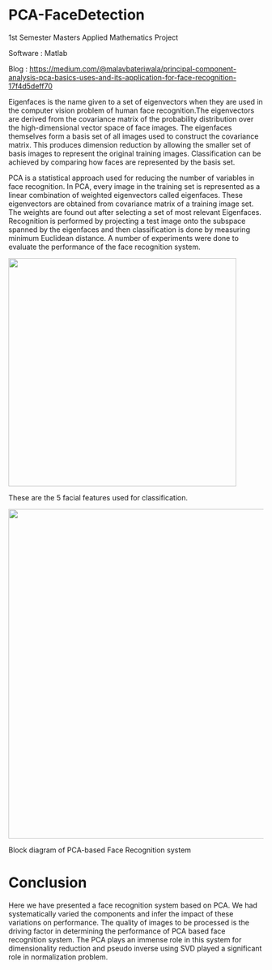 # PCA-FaceDetection

1st Semester Masters Applied Mathematics Project

Software : Matlab

Blog : https://medium.com/@malavbateriwala/principal-component-analysis-pca-basics-uses-and-its-application-for-face-recognition-17f4d5deff70

Eigenfaces is the name given to a set of eigenvectors when they are used in the computer vision problem of human face recognition.The eigenvectors are derived from the covariance matrix of the probability distribution over the high-dimensional vector space of face images. The eigenfaces themselves form a basis set of all images used to construct the covariance matrix. This produces dimension reduction by allowing the smaller set of basis images to represent the original training images. Classification can be achieved by comparing how faces are represented by the basis set.

PCA is a statistical approach used for reducing the number of variables in face recognition. In PCA, every image in the training set is represented as a linear combination of weighted eigenvectors called eigenfaces. These eigenvectors are obtained from covariance matrix of a training image set. The weights are found out after selecting a set of most relevant Eigenfaces. Recognition is performed by projecting a test image onto the subspace spanned by the eigenfaces and then classification is done by measuring minimum Euclidean distance. A number of experiments were done to evaluate the performance of the face recognition system.

<img src="https://github.com/bigmb/PCA-FaceDetection/blob/master/facef.PNG" width="450">

These are the 5 facial features used for classification. 

<img src="https://github.com/bigmb/PCA-FaceDetection/blob/master/process.PNG" width="650">

Block diagram of PCA-based Face Recognition system

# Conclusion

Here we have presented a face recognition system based on PCA. We had systematically varied the components and infer the impact of these variations on performance. The quality of images to be processed is the driving factor in determining the performance of PCA based face recognition system. The PCA plays an immense role in this system for dimensionality reduction and pseudo inverse using SVD played a significant role in normalization problem.

